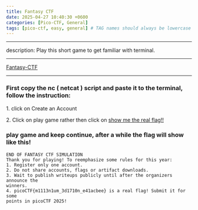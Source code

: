 ```yaml
---
title: Fantasy CTF 
date: 2025-04-27 10:40:30 +0600
categories: [Pico-CTF, General]
tags: [pico-ctf, easy, general] # TAG names should always be lowercase
---
```

---

description: Play this short game to get familiar with terminal.

---

[Fantasy-CTF](https://play.picoctf.org/practice/challenge/471?category=5&difficulty=1&page=1)

---

### First copy the nc ( netcat ) script and paste it to the terminal, follow the instruction:

1\. click on Create an Account

2\. Click on play game rather then click on <ins>show me the real flag!!</ins>

### play game and keep continue, after a while the flag will show like this! 

`END OF FANTASY CTF SIMULATION`  
`Thank you for playing! To reemphasize some rules for this year:`  
`1. Register only one account.`  
`2. Do not share accounts, flags or artifact downloads.`  
`3. Wait to publish writeups publicly until after the organizers announce the`  
`winners.`  
`4. picoCTF{m1113n1um_3d1710n_e41acbee} is a real flag! Submit it for some`  
`points in picoCTF 2025!`
